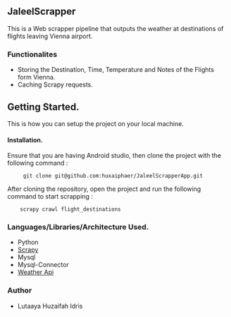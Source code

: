 ## JaleelScrapper

This is a Web scrapper pipeline that outputs the weather at destinations of flights leaving Vienna
airport.


### Functionalites

  - Storing the Destination, Time, Temperature and Notes of the Flights form Vienna.
  - Caching Scrapy requests.

## Getting Started.

This is how you can setup the project on your local machine.

#### Installation.

Ensure that you are having Android studio, then clone the project with the following command :

```
     git clone git@github.com:huxaiphaer/JaleelScrapperApp.git

```

After cloning the repository, open the project and run the following command to start scrapping :

```
    scrapy crawl flight_destinations

```

### Languages/Libraries/Architecture Used.

- Python
- [Scrapy](https://scrapy.org/)
- Mysql
- Mysql-Connector
- [Weather Api](https://weatherstack.com/)

### Author
  - Lutaaya Huzaifah Idris
